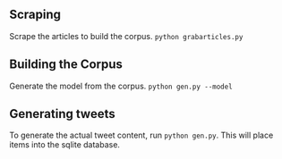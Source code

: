 ## Scraping

Scrape the articles to build the corpus.
`python grabarticles.py`

## Building the Corpus
Generate the model from the corpus.
`python gen.py --model`

## Generating tweets
To generate the actual tweet content, run `python gen.py`. This will place items into the sqlite database.
